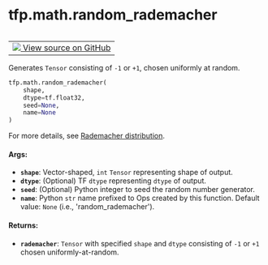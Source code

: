 <div itemscope itemtype="http://developers.google.com/ReferenceObject">
<meta itemprop="name" content="tfp.math.random_rademacher" />
<meta itemprop="path" content="Stable" />
</div>

# tfp.math.random_rademacher


<table class="tfo-notebook-buttons tfo-api" align="left">

<td>
  <a target="_blank" href="https://github.com/tensorflow/probability/blob/master/tensorflow_probability/python/math/random_ops.py">
    <img src="https://www.tensorflow.org/images/GitHub-Mark-32px.png" />
    View source on GitHub
  </a>
</td></table>



Generates `Tensor` consisting of `-1` or `+1`, chosen uniformly at random.

``` python
tfp.math.random_rademacher(
    shape,
    dtype=tf.float32,
    seed=None,
    name=None
)
```



<!-- Placeholder for "Used in" -->

For more details, see [Rademacher distribution](
https://en.wikipedia.org/wiki/Rademacher_distribution).

#### Args:


* <b>`shape`</b>: Vector-shaped, `int` `Tensor` representing shape of output.
* <b>`dtype`</b>: (Optional) TF `dtype` representing `dtype` of output.
* <b>`seed`</b>: (Optional) Python integer to seed the random number generator.
* <b>`name`</b>: Python `str` name prefixed to Ops created by this function.
  Default value: `None` (i.e., 'random_rademacher').


#### Returns:


* <b>`rademacher`</b>: `Tensor` with specified `shape` and `dtype` consisting of `-1`
  or `+1` chosen uniformly-at-random.